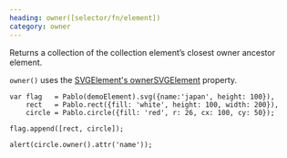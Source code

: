 ```yaml
--- 
heading: owner([selector/fn/element])
category: owner
---
```


Returns a collection of the collection element’s closest owner ancestor element.

`owner()` uses the [SVGElement's ownerSVGElement](https://developer.mozilla.org/en-US/docs/DOM/SVGElement) property.

    var flag   = Pablo(demoElement).svg({name:'japan', height: 100}),
        rect   = Pablo.rect({fill: 'white', height: 100, width: 200}),
        circle = Pablo.circle({fill: 'red', r: 26, cx: 100, cy: 50});

    flag.append([rect, circle]);

    alert(circle.owner().attr('name'));